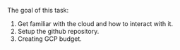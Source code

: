 The goal of this task:
1. Get familiar with the cloud and how to interact with it.
2. Setup the github repository.
3. Creating GCP budget.
﻿﻿

